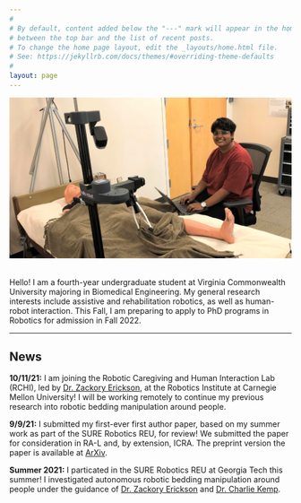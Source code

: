 ```yaml
---
#
# By default, content added below the "---" mark will appear in the home page
# between the top bar and the list of recent posts.
# To change the home page layout, edit the _layouts/home.html file.
# See: https://jekyllrb.com/docs/themes/#overriding-theme-defaults
#
layout: page
---
```


<img src="assets/images/KavyaStretch.jpg" alt="Kavya Puthuveetil">

<p>
  <br>
  Hello! I am a fourth-year undergraduate student at Virginia Commonwealth University majoring in Biomedical Engineering. My general research interests include assistive and rehabilitation robotics, as well as human-robot interaction. This Fall, I am preparing to apply to PhD programs in Robotics for admission in Fall 2022.
</p>

<hr>

## News

**10/11/21:** I am joining the Robotic Caregiving and Human Interaction Lab (RCHI), led by [Dr. Zackory Erickson](https://zackory.com/), at the Robotics Institute at Carnegie Mellon University! I will be working remotely to continue my previous research into robotic bedding manipulation around people.

**9/9/21:** I submitted my first-ever first author paper, based on my summer work as part of the SURE Robotics REU, for review! We submitted the paper for consideration in RA-L and, by extension, ICRA. The preprint version the paper is available at [ArXiv](https://arxiv.org/abs/2109.04930).

**Summer 2021:** I particated in the SURE Robotics REU at Georgia Tech this summer! I investigated autonomous robotic bedding manipulation around people under the guidance of [Dr. Zackory Erickson](https://zackory.com/) and [Dr. Charlie Kemp](https://charliekemp.com/). 
  
